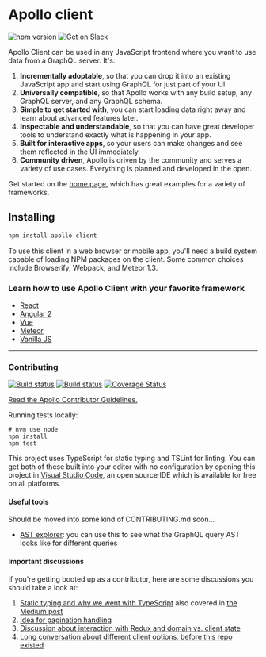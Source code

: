 # Apollo client

[![npm version](https://badge.fury.io/js/apollo-client.svg)](https://badge.fury.io/js/apollo-client)
[![Get on Slack](https://img.shields.io/badge/slack-join-orange.svg)](http://www.apollostack.com/#slack)

Apollo Client can be used in any JavaScript frontend where you want to use data from a GraphQL server. It's:

1. **Incrementally adoptable**, so that you can drop it into an existing JavaScript app and start using GraphQL for just part of your UI.
2. **Universally compatible**, so that Apollo works with any build setup, any GraphQL server, and any GraphQL schema.
2. **Simple to get started with**, you can start loading data right away and learn about advanced features later.
3. **Inspectable and understandable**, so that you can have great developer tools to understand exactly what is happening in your app.
4. **Built for interactive apps**, so your users can make changes and see them reflected in the UI immediately.
5. **Community driven**, Apollo is driven by the community and serves a variety of use cases. Everything is planned and developed in the open.

Get started on the [home page](http://dev.apollodata.com/), which has great examples for a variety of frameworks.

## Installing

```txt
npm install apollo-client
```

To use this client in a web browser or mobile app, you'll need a build system capable of loading NPM packages on the client. Some common choices include Browserify, Webpack, and Meteor 1.3.

### Learn how to use Apollo Client with your favorite framework

- [React](http://dev.apollodata.com/react/)
- [Angular 2](http://dev.apollodata.com/angular2/)
- [Vue](https://github.com/Akryum/vue-apollo)
- [Meteor](http://dev.apollodata.com/core/meteor.html)
- [Vanilla JS](http://dev.apollodata.com/core/)

---

### Contributing

[![Build status](https://travis-ci.org/apollostack/apollo-client.svg?branch=master)](https://travis-ci.org/apollostack/apollo-client)
[![Build status](https://ci.appveyor.com/api/projects/status/ajdf70delshw2ire/branch/master?svg=true)](https://ci.appveyor.com/project/stubailo/apollo-client/branch/master)
[![Coverage Status](https://coveralls.io/repos/github/apollostack/apollo-client/badge.svg?branch=master)](https://coveralls.io/github/apollostack/apollo-client?branch=master)

[Read the Apollo Contributor Guidelines.](CONTRIBUTING.md)

Running tests locally:

```
# nvm use node
npm install
npm test
```

This project uses TypeScript for static typing and TSLint for linting. You can get both of these built into your editor with no configuration by opening this project in [Visual Studio Code](https://code.visualstudio.com/), an open source IDE which is available for free on all platforms.

#### Useful tools

Should be moved into some kind of CONTRIBUTING.md soon...

- [AST explorer](https://astexplorer.net/): you can use this to see what the GraphQL query AST looks like for different queries

#### Important discussions

If you're getting booted up as a contributor, here are some discussions you should take a look at:

1. [Static typing and why we went with TypeScript](https://github.com/apollostack/apollo-client/issues/6) also covered in [the Medium post](https://medium.com/apollo-stack/javascript-code-quality-with-free-tools-9a6d80e29f2d#.k32z401au)
1. [Idea for pagination handling](https://github.com/apollostack/apollo-client/issues/26)
1. [Discussion about interaction with Redux and domain vs. client state](https://github.com/apollostack/apollo-client/issues/98)
1. [Long conversation about different client options, before this repo existed](https://github.com/apollostack/apollo/issues/1)
